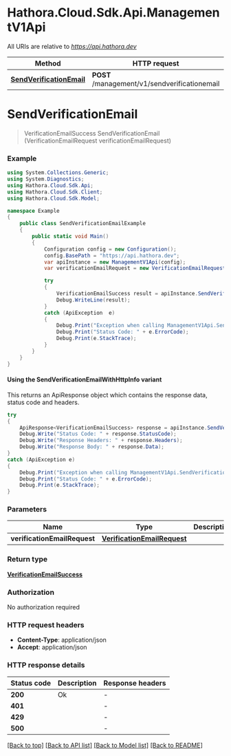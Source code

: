# Hathora.Cloud.Sdk.Api.ManagementV1Api

All URIs are relative to *https://api.hathora.dev*

| Method | HTTP request | Description |
|--------|--------------|-------------|
| [**SendVerificationEmail**](ManagementV1Api.md#sendverificationemail) | **POST** /management/v1/sendverificationemail |  |

<a name="sendverificationemail"></a>
# **SendVerificationEmail**
> VerificationEmailSuccess SendVerificationEmail (VerificationEmailRequest verificationEmailRequest)



### Example
```csharp
using System.Collections.Generic;
using System.Diagnostics;
using Hathora.Cloud.Sdk.Api;
using Hathora.Cloud.Sdk.Client;
using Hathora.Cloud.Sdk.Model;

namespace Example
{
    public class SendVerificationEmailExample
    {
        public static void Main()
        {
            Configuration config = new Configuration();
            config.BasePath = "https://api.hathora.dev";
            var apiInstance = new ManagementV1Api(config);
            var verificationEmailRequest = new VerificationEmailRequest(); // VerificationEmailRequest | 

            try
            {
                VerificationEmailSuccess result = apiInstance.SendVerificationEmail(verificationEmailRequest);
                Debug.WriteLine(result);
            }
            catch (ApiException  e)
            {
                Debug.Print("Exception when calling ManagementV1Api.SendVerificationEmail: " + e.Message);
                Debug.Print("Status Code: " + e.ErrorCode);
                Debug.Print(e.StackTrace);
            }
        }
    }
}
```

#### Using the SendVerificationEmailWithHttpInfo variant
This returns an ApiResponse object which contains the response data, status code and headers.

```csharp
try
{
    ApiResponse<VerificationEmailSuccess> response = apiInstance.SendVerificationEmailWithHttpInfo(verificationEmailRequest);
    Debug.Write("Status Code: " + response.StatusCode);
    Debug.Write("Response Headers: " + response.Headers);
    Debug.Write("Response Body: " + response.Data);
}
catch (ApiException e)
{
    Debug.Print("Exception when calling ManagementV1Api.SendVerificationEmailWithHttpInfo: " + e.Message);
    Debug.Print("Status Code: " + e.ErrorCode);
    Debug.Print(e.StackTrace);
}
```

### Parameters

| Name | Type | Description | Notes |
|------|------|-------------|-------|
| **verificationEmailRequest** | [**VerificationEmailRequest**](VerificationEmailRequest.md) |  |  |

### Return type

[**VerificationEmailSuccess**](VerificationEmailSuccess.md)

### Authorization

No authorization required

### HTTP request headers

 - **Content-Type**: application/json
 - **Accept**: application/json


### HTTP response details
| Status code | Description | Response headers |
|-------------|-------------|------------------|
| **200** | Ok |  -  |
| **401** |  |  -  |
| **429** |  |  -  |
| **500** |  |  -  |

[[Back to top]](#) [[Back to API list]](../README.md#documentation-for-api-endpoints) [[Back to Model list]](../README.md#documentation-for-models) [[Back to README]](../README.md)

